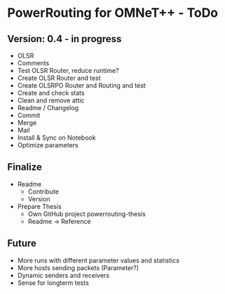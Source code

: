 PowerRouting for OMNeT++ - ToDo
===============================

Version: 0.4 - in progress
--------------------------

* OLSR
* Comments
* Test OLSR Router, reduce runtime?
* Create OLSR Router and test
* Create OLSRPO Router and Routing and test
* Create and check stats
* Clean and remove attic
* Readme / Changelog
* Commit
* Merge
* Mail 
* Install & Sync on Notebook
* Optimize parameters


Finalize
--------

* Readme
	* Contribute
	* Version
* Prepare Thesis
	* Own GitHub project powerrouting-thesis
	* Readme -> Reference

Future
------

* More runs with different parameter values and statistics
* More hosts sending packets (Parameter?)
* Dynamic senders and receivers
* Sense for longterm tests